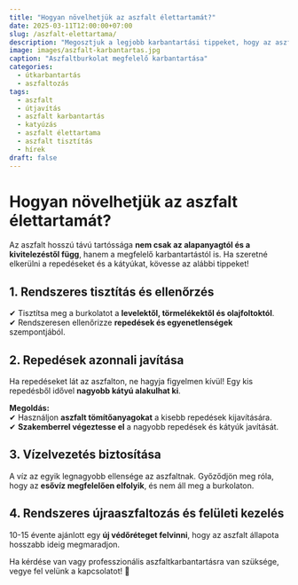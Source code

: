 ```yaml
---
title: "Hogyan növelhetjük az aszfalt élettartamát?"
date: 2025-03-11T12:00:00+07:00
slug: /aszfalt-elettartama/
description: "Megosztjuk a legjobb karbantartási tippeket, hogy az aszfaltburkolat hosszú éveken át tartós maradjon."
image: images/aszfalt-karbantartas.jpg
caption: "Aszfaltburkolat megfelelő karbantartása"
categories:
  - útkarbantartás
  - aszfaltozás
tags:
  - aszfalt
  - útjavítás
  - aszfalt karbantartás
  - katyúzás
  - aszfalt élettartama
  - aszfalt tisztítás
  - hírek
draft: false
---
```


# **Hogyan növelhetjük az aszfalt élettartamát?**  

Az aszfalt hosszú távú tartóssága **nem csak az alapanyagtól és a kivitelezéstől függ**, hanem a megfelelő karbantartástól is. Ha szeretné elkerülni a repedéseket és a kátyúkat, kövesse az alábbi tippeket!  

## **1. Rendszeres tisztítás és ellenőrzés**  

✔ Tisztítsa meg a burkolatot a **levelektől, törmelékektől és olajfoltoktól**.  
✔ Rendszeresen ellenőrizze **repedések és egyenetlenségek** szempontjából.  

## **2. Repedések azonnali javítása**  

Ha repedéseket lát az aszfalton, ne hagyja figyelmen kívül! Egy kis repedésből idővel **nagyobb kátyú alakulhat ki**.  

**Megoldás:**  
✔ Használjon **aszfalt tömítőanyagokat** a kisebb repedések kijavítására.  
✔ **Szakemberrel végeztesse el** a nagyobb repedések és kátyúk javítását.  

## **3. Vízelvezetés biztosítása**  

A víz az egyik legnagyobb ellensége az aszfaltnak. Győződjön meg róla, hogy az **esővíz megfelelően elfolyik**, és nem áll meg a burkolaton.  

## **4. Rendszeres újraaszfaltozás és felületi kezelés**  

10-15 évente ajánlott egy **új védőréteget felvinni**, hogy az aszfalt állapota hosszabb ideig megmaradjon.  

Ha kérdése van vagy professzionális aszfaltkarbantartásra van szüksége, vegye fel velünk a kapcsolatot! 🚧  

